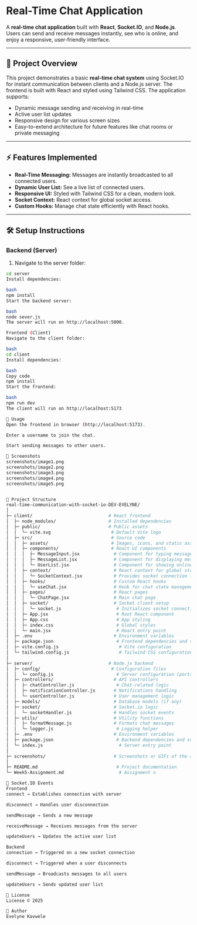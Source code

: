 # Real-Time Chat Application

A **real-time chat application** built with **React**, **Socket.IO**, and **Node.js**. Users can send and receive messages instantly, see who is online, and enjoy a responsive, user-friendly interface.

---

## 📝 Project Overview

This project demonstrates a basic **real-time chat system** using Socket.IO for instant communication between clients and a Node.js server. The frontend is built with React and styled using Tailwind CSS. The application supports:

- Dynamic message sending and receiving in real-time
- Active user list updates
- Responsive design for various screen sizes
- Easy-to-extend architecture for future features like chat rooms or private messaging

---

## ⚡ Features Implemented

- **Real-Time Messaging:** Messages are instantly broadcasted to all connected users.
- **Dynamic User List:** See a live list of connected users.
- **Responsive UI:** Styled with Tailwind CSS for a clean, modern look.
- **Socket Context:** React context for global socket access.
- **Custom Hooks:** Manage chat state efficiently with React hooks.

---

## 🛠️ Setup Instructions

### Backend (Server)

1. Navigate to the server folder:

```bash
cd server
Install dependencies:

bash
npm install
Start the backend server:

bash
node sever.js
The server will run on http://localhost:5000.

Frontend (Client)
Navigate to the client folder:

bash
cd client
Install dependencies:

bash
Copy code
npm install
Start the frontend:

bash
npm run dev
The client will run on http://localhost:5173

🚀 Usage
Open the frontend in browser (http://localhost:5173).

Enter a username to join the chat.

Start sending messages to other users.

📸 Screenshots
screenshots/image1.png
screenshots/image2.png
screenshots/image3.png
screenshots/image4.png
screenshots/image5.png


📁 Project Structure
real-time-communication-with-socket-io-DEV-EVELYNE/
│
├─ client/                             # React frontend
│  ├─ node_modules/                    # Installed dependencies
│  ├─ public/                          # Public assets
│  │  └─ vite.svg                       # Default Vite logo
│  ├─ src/                              # Source code
│  │  ├─ assets/                        # Images, icons, and static assets
│  │  ├─ components/                    # React UI components
│  │  │  ├─ MessageInput.jsx             # Component for typing messages
│  │  │  ├─ MessageList.jsx              # Component for displaying messages
│  │  │  └─ UserList.jsx                 # Component for showing online users
│  │  ├─ context/                        # React context for global state
│  │  │  └─ SocketContext.jsx            # Provides socket connection to the app
│  │  ├─ hooks/                          # Custom React hooks
│  │  │  └─ useChat.jsx                  # Hook for chat state management
│  │  ├─ pages/                          # React pages
│  │  │  └─ ChatPage.jsx                 # Main chat page
│  │  ├─ socket/                         # Socket client setup
│  │  │  └─ socket.js                     # Initializes socket connection
│  │  ├─ App.jsx                          # Root React component
│  │  ├─ App.css                          # App styling
│  │  ├─ index.css                        # Global styles
│  │  └─ main.jsx                         # React entry point
│  ├─ .env                               # Environment variables
│  ├─ package.json                        # Frontend dependencies and scripts
│  ├─ vite.config.js                       # Vite configuration
│  └─ tailwind.config.js                   # Tailwind CSS configuration
│
├─ server/                             # Node.js backend
│  ├─ config/                           # Configuration files
│  │  └─ config.js                        # Server configuration (ports, DB, etc.)
│  ├─ controllers/                       # API controllers
│  │  ├─ chatController.js                # Chat-related logic
│  │  ├─ notificationController.js       # Notifications handling
│  │  └─ userController.js               # User management logic
│  ├─ models/                            # Database models (if any)
│  ├─ socket/                            # Socket.io logic
│  │  └─ socketHandler.js                # Handles socket events
│  ├─ utils/                             # Utility functions
│  │  ├─ formatMessage.js                # Formats chat messages
│  │  └─ logger.js                        # Logging helper
│  ├─ .env                               # Environment variables
│  ├─ package.json                        # Backend dependencies and scripts
│  └─ index.js                             # Server entry point
│
├─ screenshots/                          # Screenshots or GIFs of the app
│
├─ README.md                              # Project documentation
└─ Week5-Assignment.md                     # Assignment n

🔗 Socket.IO Events
Frontend
connect → Establishes connection with server

disconnect → Handles user disconnection

sendMessage → Sends a new message

receiveMessage → Receives messages from the server

updateUsers → Updates the active user list

Backend
connection → Triggered on a new socket connection

disconnect → Triggered when a user disconnects

sendMessage → Broadcasts messages to all users

updateUsers → Sends updated user list

📜 License
License © 2025

👤 Author
Evelyne Kavwele








